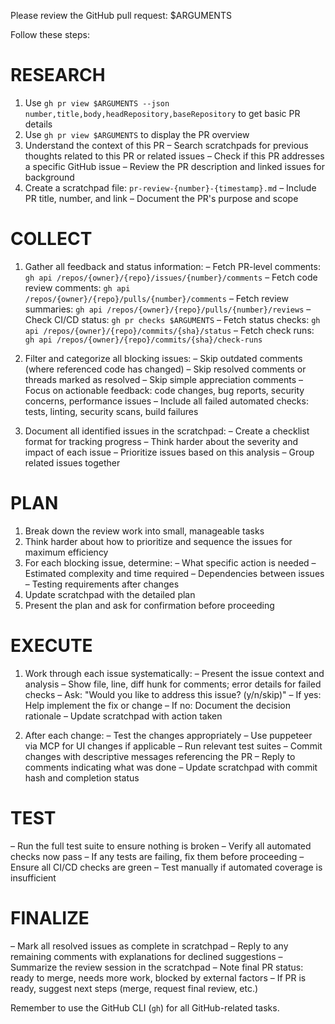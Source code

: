Please review the GitHub pull request: $ARGUMENTS

Follow these steps:

# RESEARCH

1. Use `gh pr view $ARGUMENTS --json number,title,body,headRepository,baseRepository` to get basic PR details
2. Use `gh pr view $ARGUMENTS` to display the PR overview
3. Understand the context of this PR
   – Search scratchpads for previous thoughts related to this PR or related issues
   – Check if this PR addresses a specific GitHub issue
   – Review the PR description and linked issues for background
4. Create a scratchpad file: `pr-review-{number}-{timestamp}.md`
   – Include PR title, number, and link
   – Document the PR's purpose and scope

# COLLECT

1. Gather all feedback and status information:
   – Fetch PR-level comments: `gh api /repos/{owner}/{repo}/issues/{number}/comments`
   – Fetch code review comments: `gh api /repos/{owner}/{repo}/pulls/{number}/comments`
   – Fetch review summaries: `gh api /repos/{owner}/{repo}/pulls/{number}/reviews`
   – Check CI/CD status: `gh pr checks $ARGUMENTS`
   – Fetch status checks: `gh api /repos/{owner}/{repo}/commits/{sha}/status`
   – Fetch check runs: `gh api /repos/{owner}/{repo}/commits/{sha}/check-runs`

2. Filter and categorize all blocking issues:
   – Skip outdated comments (where referenced code has changed)
   – Skip resolved comments or threads marked as resolved
   – Skip simple appreciation comments
   – Focus on actionable feedback: code changes, bug reports, security concerns, performance issues
   – Include all failed automated checks: tests, linting, security scans, build failures

3. Document all identified issues in the scratchpad:
   – Create a checklist format for tracking progress
   – Think harder about the severity and impact of each issue
   – Prioritize issues based on this analysis
   – Group related issues together

# PLAN

1. Break down the review work into small, manageable tasks
2. Think harder about how to prioritize and sequence the issues for maximum efficiency
3. For each blocking issue, determine:
   – What specific action is needed
   – Estimated complexity and time required
   – Dependencies between issues
   – Testing requirements after changes
4. Update scratchpad with the detailed plan
5. Present the plan and ask for confirmation before proceeding

# EXECUTE

1. Work through each issue systematically:
   – Present the issue context and analysis
   – Show file, line, diff hunk for comments; error details for failed checks
   – Ask: "Would you like to address this issue? (y/n/skip)"
   – If yes: Help implement the fix or change
   – If no: Document the decision rationale
   – Update scratchpad with action taken

2. After each change:
   – Test the changes appropriately
   – Use puppeteer via MCP for UI changes if applicable
   – Run relevant test suites
   – Commit changes with descriptive messages referencing the PR
   – Reply to comments indicating what was done
   – Update scratchpad with commit hash and completion status

# TEST

– Run the full test suite to ensure nothing is broken
– Verify all automated checks now pass
– If any tests are failing, fix them before proceeding
– Ensure all CI/CD checks are green
– Test manually if automated coverage is insufficient

# FINALIZE

– Mark all resolved issues as complete in scratchpad
– Reply to any remaining comments with explanations for declined suggestions
– Summarize the review session in the scratchpad
– Note final PR status: ready to merge, needs more work, blocked by external factors
– If PR is ready, suggest next steps (merge, request final review, etc.)

Remember to use the GitHub CLI (`gh`) for all GitHub-related tasks.
